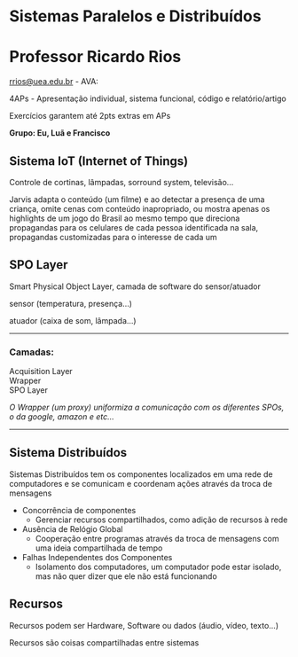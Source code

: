 # Sistemas Paralelos e Distribuídos

# Professor Ricardo Rios

rrios@uea.edu.br - AVA:

4APs - Apresentação individual, sistema funcional, código e relatório/artigo

Exercícios garantem até 2pts extras em APs

**Grupo: Eu, Luã e Francisco**

## Sistema IoT (Internet of Things)

Controle de cortinas, lâmpadas, sorround system, televisão…

Jarvis adapta o conteúdo (um filme) e ao detectar a presença de uma criança, omite cenas com conteúdo inapropriado, ou mostra apenas os highlights de um jogo do Brasil ao mesmo tempo que direciona propagandas para os celulares de cada pessoa identificada na sala, propagandas customizadas para o interesse de cada um

## SPO Layer

Smart Physical Object Layer, camada de software do sensor/atuador

sensor (temperatura, presença…)

atuador (caixa de som, lâmpada…)

---
### **Camadas:**

Acquisition Layer\
Wrapper\
SPO Layer

*O Wrapper (um proxy) uniformiza a comunicação com os diferentes SPOs, o da google, amazon e etc…*

---

## Sistema Distribuídos

Sistemas Distribuídos tem os componentes localizados em uma rede de computadores e se comunicam e coordenam ações através da troca de mensagens

- Concorrência de componentes
    - Gerenciar recursos compartilhados, como adição de recursos à rede
- Ausência de Relógio Global
    - Cooperação entre programas através da troca de mensagens com uma ideia compartilhada de tempo
- Falhas Independentes dos Componentes
    - Isolamento dos computadores, um computador pode estar isolado, mas não quer dizer que ele não está funcionando

## Recursos

Recursos podem ser Hardware, Software ou dados (áudio, vídeo, texto…)

Recursos são coisas compartilhadas entre sistemas